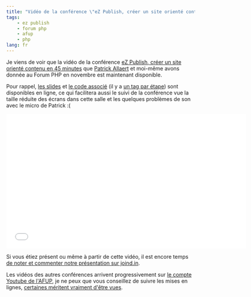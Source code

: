 ```yaml
---
title: "Vidéo de la conférence \"eZ Publish, créer un site orienté contenu\" au Forum PHP"
tags:
    - ez publish
    - forum php
    - afup
    - php
lang: fr
---
```


Je viens de voir que la vidéo de la conférence [eZ Publish, créer un site
orienté contenu en 45
minutes](/post/ez-publish-forum-php-2013-creer-site-oriente-contenu) que
[Patrick Allaert](http://patrickallaert.blogpost.be/) et moi-même avons donnée
au Forum PHP en novembre est maintenant disponible.

Pour rappel, [les
slides](https://patrickallaert.github.io/create-site-from-scratch.html) et [le
code associé](https://github.com/dpobel/ForumPhp2013DemoBundle) (il y a [un tag
par étape](https://github.com/dpobel/ForumPhp2013DemoBundle/tags)) sont
disponibles en ligne, ce qui facilitera aussi le suivi de la conférence vue la
taille réduite des écrans dans cette salle et les quelques problèmes de son avec
le micro de Patrick :(

<iframe width="640" height="360"
src="//www.youtube.com/embed/cxBUanbJCn0?vq=hd720"
frameborder="0" allowfullscreen></iframe>

Si vous étiez présent ou même à partir de cette vidéo, il est encore temps [de
noter et commenter notre présentation sur
joind.in](https://joind.in/talk/view/9358).

Les vidéos des autres conférences arrivent progressivement sur [le compte
Youtube de l'AFUP](http://www.youtube.com/user/afupPHP/videos), je ne peux que
vous conseillez de suivre les mises en lignes, [certaines méritent vraiment
d'être vues](https://joind.in/event/view/1371#event-tabs).
